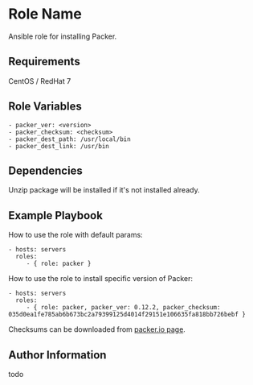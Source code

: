 Role Name
=========

Ansible role for installing Packer.

Requirements
------------

CentOS / RedHat 7 

Role Variables
--------------

    - packer_ver: <version> 
    - packer_checksum: <checksum> 
    - packer_dest_path: /usr/local/bin
    - packer_dest_link: /usr/bin


Dependencies
------------

Unzip package will be installed if it's not installed already.

Example Playbook
----------------

How to use the role with default params:

    - hosts: servers
      roles:
         - { role: packer }


How to use the role to install specific version of Packer:

    - hosts: servers
      roles:
         - { role: packer, packer_ver: 0.12.2, packer_checksum: 035d0ea1fe785ab6b673bc2a79399125d4014f29151e106635fa818bb726bebf }

Checksums can be downloaded from [packer.io page](https://releases.hashicorp.com/packer/).


Author Information
------------------

todo

